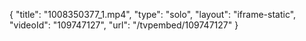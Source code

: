 {
    "title": "1008350377_1.mp4",
    "type": "solo",
    "layout": "iframe-static",
    "videoId": "109747127",
    "url": "\/tvpembed\/109747127"
}